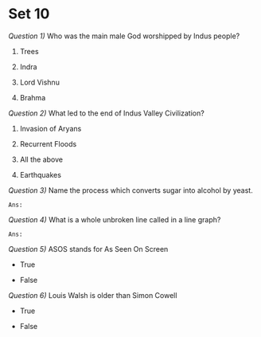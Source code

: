 #	Set 10

_Question 1)_	Who was the main male God worshipped by Indus people?

1.	Trees

1.	Indra

1.	Lord Vishnu

1.	Brahma




_Question 2)_	What led to the end of Indus Valley Civilization?

1.	Invasion of Aryans

1.	Recurrent Floods

1.	All the above

1.	Earthquakes




_Question 3)_	Name the process which converts sugar into alcohol by yeast.

	Ans:




_Question 4)_	What is a whole unbroken line called in a line graph?

	Ans:




_Question 5)_	ASOS stands for As Seen On Screen

*	True

*	False




_Question 6)_	Louis Walsh is older than Simon Cowell

*	True

*	False




